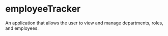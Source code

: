 # employeeTracker
An application that allows the user to view and manage departments, roles, and employees.
